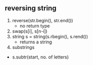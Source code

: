 ## reversing string
1. reverse(str.begin(), str.end())
   - no return type
3. swap(s[i], s[n-i])
4. string s = string(s.rbegin(), s.rend())
   - returns a string
5. substrings
 - s.subtr(start, no. of letters)

